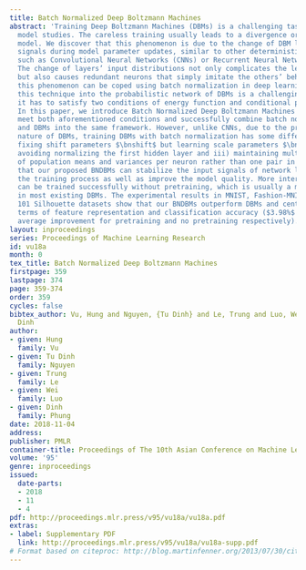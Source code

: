 ```yaml
---
title: Batch Normalized Deep Boltzmann Machines
abstract: 'Training Deep Boltzmann Machines (DBMs) is a challenging task in deep generative
  model studies. The careless training usually leads to a divergence or a useless
  model. We discover that this phenomenon is due to the change of DBM layers’ input
  signals during model parameter updates, similar to other deterministic deep networks
  such as Convolutional Neural Networks (CNNs) or Recurrent Neural Networks (RNNs).
  The change of layers’ input distributions not only complicates the learning process
  but also causes redundant neurons that simply imitate the others’ behaviors. Although
  this phenomenon can be coped using batch normalization in deep learning, integrating
  this technique into the probabilistic network of DBMs is a challenging problem since
  it has to satisfy two conditions of energy function and conditional probabilities.
  In this paper, we introduce Batch Normalized Deep Boltzmann Machines (BNDBMs) that
  meet both aforementioned conditions and successfully combine batch normalization
  and DBMs into the same framework. However, unlike CNNs, due to the probabilistic
  nature of DBMs, training DBMs with batch normalization has some differences: i)
  fixing shift parameters $\bnshift$ but learning scale parameters $\bnscale$; ii)
  avoiding normalizing the first hidden layer and iii) maintaining multiple pairs
  of population means and variances per neuron rather than one pair in CNNs. We observe
  that our proposed BNDBMs can stabilize the input signals of network layers and facilitate
  the training process as well as improve the model quality. More interestingly, BNDBMs
  can be trained successfully without pretraining, which is usually a mandatory step
  in most existing DBMs. The experimental results in MNIST, Fashion-MNIST and Caltech
  101 Silhouette datasets show that our BNDBMs outperform DBMs and centered DBMs in
  terms of feature representation and classification accuracy ($3.98%$ and $5.84%$
  average improvement for pretraining and no pretraining respectively).'
layout: inproceedings
series: Proceedings of Machine Learning Research
id: vu18a
month: 0
tex_title: Batch Normalized Deep Boltzmann Machines
firstpage: 359
lastpage: 374
page: 359-374
order: 359
cycles: false
bibtex_author: Vu, Hung and Nguyen, {Tu Dinh} and Le, Trung and Luo, Wei and Phung,
  Dinh
author:
- given: Hung
  family: Vu
- given: Tu Dinh
  family: Nguyen
- given: Trung
  family: Le
- given: Wei
  family: Luo
- given: Dinh
  family: Phung
date: 2018-11-04
address: 
publisher: PMLR
container-title: Proceedings of The 10th Asian Conference on Machine Learning
volume: '95'
genre: inproceedings
issued:
  date-parts:
  - 2018
  - 11
  - 4
pdf: http://proceedings.mlr.press/v95/vu18a/vu18a.pdf
extras:
- label: Supplementary PDF
  link: http://proceedings.mlr.press/v95/vu18a/vu18a-supp.pdf
# Format based on citeproc: http://blog.martinfenner.org/2013/07/30/citeproc-yaml-for-bibliographies/
---
```

